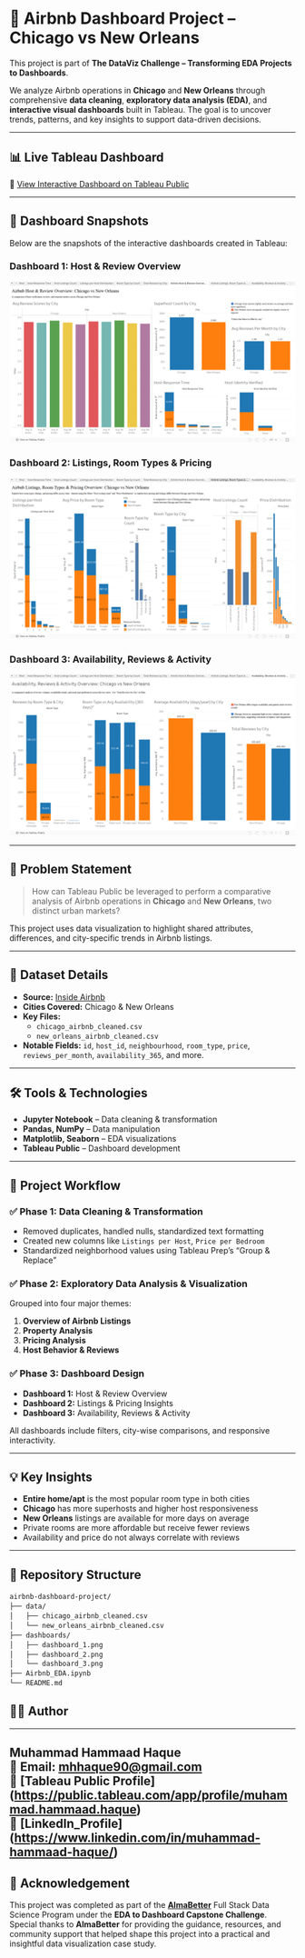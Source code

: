 # 🏨 Airbnb Dashboard Project – Chicago vs New Orleans

This project is part of **The DataViz Challenge – Transforming EDA Projects to Dashboards**.

We analyze Airbnb operations in **Chicago** and **New Orleans** through comprehensive **data cleaning**, **exploratory data analysis (EDA)**, and **interactive visual dashboards** built in Tableau. The goal is to uncover trends, patterns, and key insights to support data-driven decisions.

---

## 📊 Live Tableau Dashboard

🔗 [View Interactive Dashboard on Tableau Public](https://public.tableau.com/views/Airbnb_Project_17538033691730/AirbnbHostReviewOverviewChicagovsNewOrleans?:language=en-US&:sid=&:redirect=auth&:display_count=n&:origin=viz_share_link)

---

## 📸 Dashboard Snapshots

Below are the snapshots of the interactive dashboards created in Tableau:

### Dashboard 1: Host & Review Overview
![Dashboard 1](Dashboard/dashboard_1.png)

### Dashboard 2: Listings, Room Types & Pricing
![Dashboard 2](Dashboard/dashboard_2.png)

### Dashboard 3: Availability, Reviews & Activity
![Dashboard 3](Dashboard/dashboard_3.png)

---


## 📌 Problem Statement

> How can Tableau Public be leveraged to perform a comparative analysis of Airbnb operations in **Chicago** and **New Orleans**, two distinct urban markets?

This project uses data visualization to highlight shared attributes, differences, and city-specific trends in Airbnb listings.

---

## 🧾 Dataset Details

- **Source:** [Inside Airbnb](http://insideairbnb.com/get-the-data/)
- **Cities Covered:** Chicago & New Orleans
- **Key Files:**
  - `chicago_airbnb_cleaned.csv`
  - `new_orleans_airbnb_cleaned.csv`
- **Notable Fields:** `id`, `host_id`, `neighbourhood`, `room_type`, `price`, `reviews_per_month`, `availability_365`, and more.

---

## 🛠️ Tools & Technologies

- **Jupyter Notebook** – Data cleaning & transformation  
- **Pandas, NumPy** – Data manipulation  
- **Matplotlib, Seaborn** – EDA visualizations  
- **Tableau Public** – Dashboard development

---

## 🚀 Project Workflow

### ✅ Phase 1: Data Cleaning & Transformation
- Removed duplicates, handled nulls, standardized text formatting
- Created new columns like `Listings per Host`, `Price per Bedroom`
- Standardized neighborhood values using Tableau Prep’s “Group & Replace”

### ✅ Phase 2: Exploratory Data Analysis & Visualization
Grouped into four major themes:
1. **Overview of Airbnb Listings**
2. **Property Analysis**
3. **Pricing Analysis**
4. **Host Behavior & Reviews**

### ✅ Phase 3: Dashboard Design
- **Dashboard 1:** Host & Review Overview  
- **Dashboard 2:** Listings & Pricing Insights  
- **Dashboard 3:** Availability, Reviews & Activity

All dashboards include filters, city-wise comparisons, and responsive interactivity.

---

## 💡 Key Insights

- **Entire home/apt** is the most popular room type in both cities  
- **Chicago** has more superhosts and higher host responsiveness  
- **New Orleans** listings are available for more days on average  
- Private rooms are more affordable but receive fewer reviews  
- Availability and price do not always correlate with reviews

---

## 📁 Repository Structure

```bash
airbnb-dashboard-project/
├── data/
│   ├── chicago_airbnb_cleaned.csv
│   └── new_orleans_airbnb_cleaned.csv
├── dashboards/
│   ├── dashboard_1.png
│   ├── dashboard_2.png
│   └── dashboard_3.png
├── Airbnb_EDA.ipynb
└── README.md
```
## 👨‍💻 Author
---
**Muhammad Hammaad Haque**  
📧 Email: mhhaque90@gmail.com  
🔗 [Tableau Public Profile] (https://public.tableau.com/app/profile/muhammad.hammaad.haque)  
🔗 [LinkedIn_Profile] (https://www.linkedin.com/in/muhammad-hammaad-haque/)  
---

## 🙏 Acknowledgement

This project was completed as part of the [**AlmaBetter**](https://www.almabetter.com/) Full Stack Data Science Program under the **EDA to Dashboard Capstone Challenge**.  
Special thanks to **AlmaBetter** for providing the guidance, resources, and community support that helped shape this project into a practical and insightful data visualization case study.
